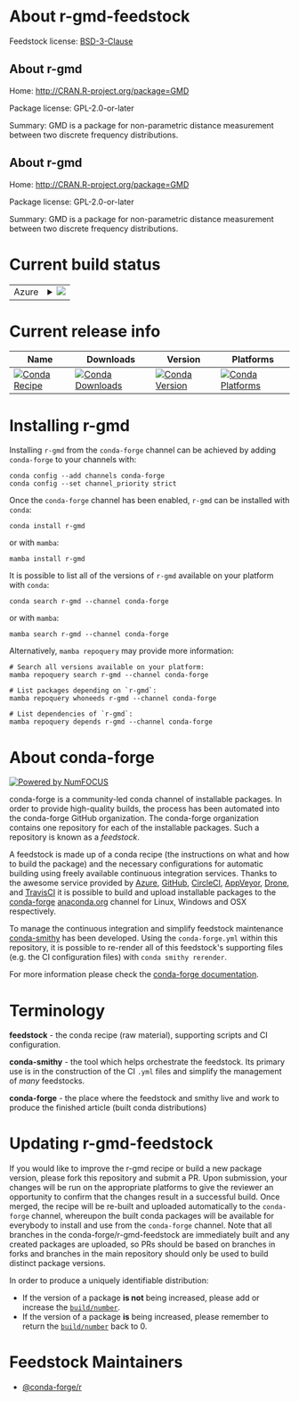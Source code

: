 About r-gmd-feedstock
=====================

Feedstock license: [BSD-3-Clause](https://github.com/conda-forge/r-gmd-feedstock/blob/main/LICENSE.txt)


About r-gmd
-----------

Home: http://CRAN.R-project.org/package=GMD

Package license: GPL-2.0-or-later

Summary: GMD is a package for non-parametric distance measurement between two discrete frequency distributions.

About r-gmd
-----------

Home: http://CRAN.R-project.org/package=GMD

Package license: GPL-2.0-or-later

Summary: GMD is a package for non-parametric distance measurement between two discrete frequency distributions.

Current build status
====================


<table>
    
  <tr>
    <td>Azure</td>
    <td>
      <details>
        <summary>
          <a href="https://dev.azure.com/conda-forge/feedstock-builds/_build/latest?definitionId=3405&branchName=main">
            <img src="https://dev.azure.com/conda-forge/feedstock-builds/_apis/build/status/r-gmd-feedstock?branchName=main">
          </a>
        </summary>
        <table>
          <thead><tr><th>Variant</th><th>Status</th></tr></thead>
          <tbody><tr>
              <td>linux_64_r_base4.3</td>
              <td>
                <a href="https://dev.azure.com/conda-forge/feedstock-builds/_build/latest?definitionId=3405&branchName=main">
                  <img src="https://dev.azure.com/conda-forge/feedstock-builds/_apis/build/status/r-gmd-feedstock?branchName=main&jobName=linux&configuration=linux%20linux_64_r_base4.3" alt="variant">
                </a>
              </td>
            </tr><tr>
              <td>linux_64_r_base4.4</td>
              <td>
                <a href="https://dev.azure.com/conda-forge/feedstock-builds/_build/latest?definitionId=3405&branchName=main">
                  <img src="https://dev.azure.com/conda-forge/feedstock-builds/_apis/build/status/r-gmd-feedstock?branchName=main&jobName=linux&configuration=linux%20linux_64_r_base4.4" alt="variant">
                </a>
              </td>
            </tr><tr>
              <td>linux_aarch64_r_base4.3</td>
              <td>
                <a href="https://dev.azure.com/conda-forge/feedstock-builds/_build/latest?definitionId=3405&branchName=main">
                  <img src="https://dev.azure.com/conda-forge/feedstock-builds/_apis/build/status/r-gmd-feedstock?branchName=main&jobName=linux&configuration=linux%20linux_aarch64_r_base4.3" alt="variant">
                </a>
              </td>
            </tr><tr>
              <td>linux_aarch64_r_base4.4</td>
              <td>
                <a href="https://dev.azure.com/conda-forge/feedstock-builds/_build/latest?definitionId=3405&branchName=main">
                  <img src="https://dev.azure.com/conda-forge/feedstock-builds/_apis/build/status/r-gmd-feedstock?branchName=main&jobName=linux&configuration=linux%20linux_aarch64_r_base4.4" alt="variant">
                </a>
              </td>
            </tr><tr>
              <td>linux_ppc64le_r_base4.3</td>
              <td>
                <a href="https://dev.azure.com/conda-forge/feedstock-builds/_build/latest?definitionId=3405&branchName=main">
                  <img src="https://dev.azure.com/conda-forge/feedstock-builds/_apis/build/status/r-gmd-feedstock?branchName=main&jobName=linux&configuration=linux%20linux_ppc64le_r_base4.3" alt="variant">
                </a>
              </td>
            </tr><tr>
              <td>linux_ppc64le_r_base4.4</td>
              <td>
                <a href="https://dev.azure.com/conda-forge/feedstock-builds/_build/latest?definitionId=3405&branchName=main">
                  <img src="https://dev.azure.com/conda-forge/feedstock-builds/_apis/build/status/r-gmd-feedstock?branchName=main&jobName=linux&configuration=linux%20linux_ppc64le_r_base4.4" alt="variant">
                </a>
              </td>
            </tr><tr>
              <td>osx_64_r_base4.3</td>
              <td>
                <a href="https://dev.azure.com/conda-forge/feedstock-builds/_build/latest?definitionId=3405&branchName=main">
                  <img src="https://dev.azure.com/conda-forge/feedstock-builds/_apis/build/status/r-gmd-feedstock?branchName=main&jobName=osx&configuration=osx%20osx_64_r_base4.3" alt="variant">
                </a>
              </td>
            </tr><tr>
              <td>osx_64_r_base4.4</td>
              <td>
                <a href="https://dev.azure.com/conda-forge/feedstock-builds/_build/latest?definitionId=3405&branchName=main">
                  <img src="https://dev.azure.com/conda-forge/feedstock-builds/_apis/build/status/r-gmd-feedstock?branchName=main&jobName=osx&configuration=osx%20osx_64_r_base4.4" alt="variant">
                </a>
              </td>
            </tr><tr>
              <td>win_64_r_base4.3</td>
              <td>
                <a href="https://dev.azure.com/conda-forge/feedstock-builds/_build/latest?definitionId=3405&branchName=main">
                  <img src="https://dev.azure.com/conda-forge/feedstock-builds/_apis/build/status/r-gmd-feedstock?branchName=main&jobName=win&configuration=win%20win_64_r_base4.3" alt="variant">
                </a>
              </td>
            </tr><tr>
              <td>win_64_r_base4.4</td>
              <td>
                <a href="https://dev.azure.com/conda-forge/feedstock-builds/_build/latest?definitionId=3405&branchName=main">
                  <img src="https://dev.azure.com/conda-forge/feedstock-builds/_apis/build/status/r-gmd-feedstock?branchName=main&jobName=win&configuration=win%20win_64_r_base4.4" alt="variant">
                </a>
              </td>
            </tr>
          </tbody>
        </table>
      </details>
    </td>
  </tr>
</table>

Current release info
====================

| Name | Downloads | Version | Platforms |
| --- | --- | --- | --- |
| [![Conda Recipe](https://img.shields.io/badge/recipe-r--gmd-green.svg)](https://anaconda.org/conda-forge/r-gmd) | [![Conda Downloads](https://img.shields.io/conda/dn/conda-forge/r-gmd.svg)](https://anaconda.org/conda-forge/r-gmd) | [![Conda Version](https://img.shields.io/conda/vn/conda-forge/r-gmd.svg)](https://anaconda.org/conda-forge/r-gmd) | [![Conda Platforms](https://img.shields.io/conda/pn/conda-forge/r-gmd.svg)](https://anaconda.org/conda-forge/r-gmd) |

Installing r-gmd
================

Installing `r-gmd` from the `conda-forge` channel can be achieved by adding `conda-forge` to your channels with:

```
conda config --add channels conda-forge
conda config --set channel_priority strict
```

Once the `conda-forge` channel has been enabled, `r-gmd` can be installed with `conda`:

```
conda install r-gmd
```

or with `mamba`:

```
mamba install r-gmd
```

It is possible to list all of the versions of `r-gmd` available on your platform with `conda`:

```
conda search r-gmd --channel conda-forge
```

or with `mamba`:

```
mamba search r-gmd --channel conda-forge
```

Alternatively, `mamba repoquery` may provide more information:

```
# Search all versions available on your platform:
mamba repoquery search r-gmd --channel conda-forge

# List packages depending on `r-gmd`:
mamba repoquery whoneeds r-gmd --channel conda-forge

# List dependencies of `r-gmd`:
mamba repoquery depends r-gmd --channel conda-forge
```


About conda-forge
=================

[![Powered by
NumFOCUS](https://img.shields.io/badge/powered%20by-NumFOCUS-orange.svg?style=flat&colorA=E1523D&colorB=007D8A)](https://numfocus.org)

conda-forge is a community-led conda channel of installable packages.
In order to provide high-quality builds, the process has been automated into the
conda-forge GitHub organization. The conda-forge organization contains one repository
for each of the installable packages. Such a repository is known as a *feedstock*.

A feedstock is made up of a conda recipe (the instructions on what and how to build
the package) and the necessary configurations for automatic building using freely
available continuous integration services. Thanks to the awesome service provided by
[Azure](https://azure.microsoft.com/en-us/services/devops/), [GitHub](https://github.com/),
[CircleCI](https://circleci.com/), [AppVeyor](https://www.appveyor.com/),
[Drone](https://cloud.drone.io/welcome), and [TravisCI](https://travis-ci.com/)
it is possible to build and upload installable packages to the
[conda-forge](https://anaconda.org/conda-forge) [anaconda.org](https://anaconda.org/)
channel for Linux, Windows and OSX respectively.

To manage the continuous integration and simplify feedstock maintenance
[conda-smithy](https://github.com/conda-forge/conda-smithy) has been developed.
Using the ``conda-forge.yml`` within this repository, it is possible to re-render all of
this feedstock's supporting files (e.g. the CI configuration files) with ``conda smithy rerender``.

For more information please check the [conda-forge documentation](https://conda-forge.org/docs/).

Terminology
===========

**feedstock** - the conda recipe (raw material), supporting scripts and CI configuration.

**conda-smithy** - the tool which helps orchestrate the feedstock.
                   Its primary use is in the construction of the CI ``.yml`` files
                   and simplify the management of *many* feedstocks.

**conda-forge** - the place where the feedstock and smithy live and work to
                  produce the finished article (built conda distributions)


Updating r-gmd-feedstock
========================

If you would like to improve the r-gmd recipe or build a new
package version, please fork this repository and submit a PR. Upon submission,
your changes will be run on the appropriate platforms to give the reviewer an
opportunity to confirm that the changes result in a successful build. Once
merged, the recipe will be re-built and uploaded automatically to the
`conda-forge` channel, whereupon the built conda packages will be available for
everybody to install and use from the `conda-forge` channel.
Note that all branches in the conda-forge/r-gmd-feedstock are
immediately built and any created packages are uploaded, so PRs should be based
on branches in forks and branches in the main repository should only be used to
build distinct package versions.

In order to produce a uniquely identifiable distribution:
 * If the version of a package **is not** being increased, please add or increase
   the [``build/number``](https://docs.conda.io/projects/conda-build/en/latest/resources/define-metadata.html#build-number-and-string).
 * If the version of a package **is** being increased, please remember to return
   the [``build/number``](https://docs.conda.io/projects/conda-build/en/latest/resources/define-metadata.html#build-number-and-string)
   back to 0.

Feedstock Maintainers
=====================

* [@conda-forge/r](https://github.com/orgs/conda-forge/teams/r/)

